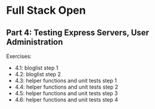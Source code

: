 # Full Stack Open

## Part 4: Testing Express Servers, User Administration

Exercises:
-   4.1: bloglist step 1
-   4.2: bloglist step 2
-   4.3: helper functions and unit tests step 1
-   4.4: helper functions and unit tests step 2
-   4.5: helper functions and unit tests step 3
-   4.6: helper functions and unit tests step 4